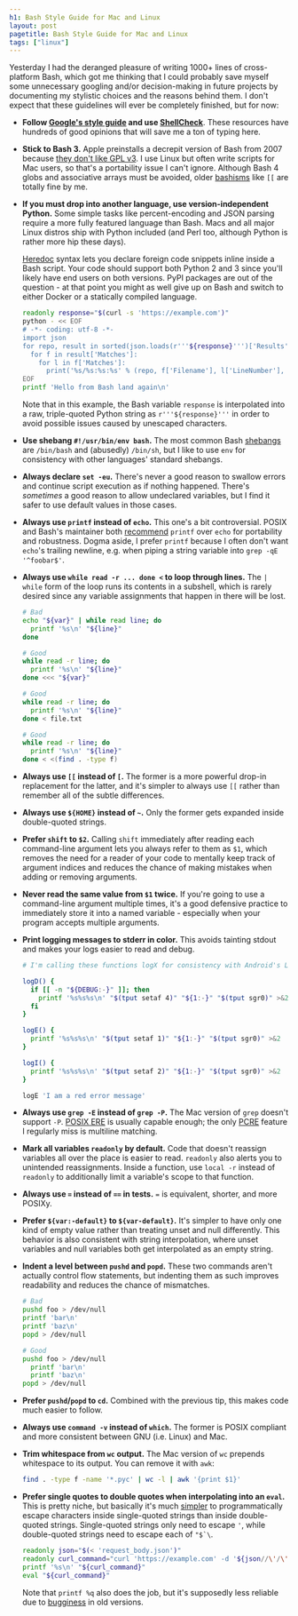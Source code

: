 ```yaml
---
h1: Bash Style Guide for Mac and Linux
layout: post
pagetitle: Bash Style Guide for Mac and Linux
tags: ["linux"]
---
```

Yesterday I had the deranged pleasure of writing 1000+ lines of cross-platform Bash, which got me thinking that I could probably save myself some unnecessary googling and/or decision-making in future projects by documenting my stylistic choices and the reasons behind them. I don't expect that these guidelines will ever be completely finished, but for now:

- **Follow [Google's style guide](https://google.github.io/styleguide/shell.xml) and use [ShellCheck](https://github.com/koalaman/shellcheck)**. These resources have hundreds of good opinions that will save me a ton of typing here.

- **Stick to Bash 3.** Apple preinstalls a decrepit version of Bash from 2007 because [they don't like GPL v3](https://www.reddit.com/r/osx/comments/51v1jg/what_is_the_reason_for_osx_to_use_bash_3257_and/). I use Linux but often write scripts for Mac users, so that's a portability issue I can't ignore. Although Bash 4 globs and associative arrays must be avoided, older [bashisms](https://mywiki.wooledge.org/Bashism) like `[[` are totally fine by me.

- **If you must drop into another language, use version-independent Python.** Some simple tasks like percent-encoding and JSON parsing require a more fully featured language than Bash. Macs and all major Linux distros ship with Python included (and Perl too, although Python is rather more hip these days).

    [Heredoc](https://en.wikipedia.org/wiki/Here_document) syntax lets you declare foreign code snippets inline inside a Bash script. Your code should support both Python 2 and 3 since you'll likely have end users on both versions. PyPI packages are out of the question - at that point you might as well give up on Bash and switch to either Docker or a statically compiled language.

    ```bash
    readonly response="$(curl -s 'https://example.com')"
    python - << EOF
    # -*- coding: utf-8 -*-
    import json
    for repo, result in sorted(json.loads(r'''${response}''')['Results'].items()):
      for f in result['Matches']:
        for l in f['Matches']:
          print('%s/%s:%s:%s' % (repo, f['Filename'], l['LineNumber'], l['Line']))
    EOF
    printf 'Hello from Bash land again\n'
    ```

    Note that in this example, the Bash variable `response` is interpolated into a raw, triple-quoted Python string as `r'''${response}'''` in order to avoid possible issues caused by unescaped characters.

- **Use shebang `#!/usr/bin/env bash`.** The most common Bash [shebangs](https://en.wikipedia.org/wiki/Shebang_(Unix)) are `/bin/bash` and (abusedly) `/bin/sh`, but I like to use `env` for consistency with other languages' standard shebangs.

- **Always declare `set -eu`.** There's never a good reason to swallow errors and continue script execution as if nothing happened. There's *sometimes* a good reason to allow undeclared variables, but I find it safer to use default values in those cases.

- **Always use `printf` instead of `echo`.** This one's a bit controversial. POSIX and Bash's maintainer both [recommend](https://askubuntu.com/a/537987) `printf` over `echo` for portability and robustness. Dogma aside, I prefer `printf` because I often don't want `echo`'s trailing newline, e.g. when piping a string variable into `grep -qE '^foobar$'`.

- **Always use `while read -r ... done <` to loop through lines.** The `| while` form of the loop runs its contents in a subshell, which is rarely desired since any variable assignments that happen in there will be lost.

    ```bash
    # Bad
    echo "${var}" | while read line; do
      printf '%s\n' "${line}"
    done

    # Good
    while read -r line; do
      printf '%s\n' "${line}"
    done <<< "${var}"

    # Good
    while read -r line; do
      printf '%s\n' "${line}"
    done < file.txt

    # Good
    while read -r line; do
      printf '%s\n' "${line}"
    done < <(find . -type f)
    ```

- **Always use `[[` instead of `[`.** The former is a more powerful drop-in replacement for the latter, and it's simpler to always use `[[` rather than remember all of the subtle differences.

- **Always use `${HOME}` instead of `~`.** Only the former gets expanded inside double-quoted strings.

- **Prefer `shift` to `$2`.** Calling `shift` immediately after reading each command-line argument lets you always refer to them as `$1`, which removes the need for a reader of your code to mentally keep track of argument indices and reduces the chance of making mistakes when adding or removing arguments.

- **Never read the same value from `$1` twice.** If you're going to use a command-line argument multiple times, it's a good defensive practice to immediately store it into a named variable - especially when your program accepts multiple arguments.

- **Print logging messages to stderr in color.** This avoids tainting stdout and makes your logs easier to read and debug.

    ```bash
    # I'm calling these functions logX for consistency with Android's Log class

    logD() {
      if [[ -n "${DEBUG:-}" ]]; then
        printf '%s%s%s\n' "$(tput setaf 4)" "${1:-}" "$(tput sgr0)" >&2
      fi
    }

    logE() {
      printf '%s%s%s\n' "$(tput setaf 1)" "${1:-}" "$(tput sgr0)" >&2
    }

    logI() {
      printf '%s%s%s\n' "$(tput setaf 2)" "${1:-}" "$(tput sgr0)" >&2
    }

    logE 'I am a red error message'
    ```

- **Always use `grep -E` instead of `grep -P`.** The Mac version of `grep` doesn't support `-P`. [POSIX ERE](https://en.wikibooks.org/wiki/Regular_Expressions/POSIX-Extended_Regular_Expressions) is usually capable enough; the only [PCRE](https://en.wikipedia.org/wiki/Perl_Compatible_Regular_Expressions) feature I regularly miss is multiline matching.

- **Mark all variables `readonly` by default.** Code that doesn't reassign variables all over the place is easier to read. `readonly` also alerts you to unintended reassignments. Inside a function, use `local -r` instead of `readonly` to additionally limit a variable's scope to that function.

- **Always use `=` instead of `==` in tests.** `=` is equivalent, shorter, and more POSIXy.

- **Prefer `${var:-default}` to `${var-default}`.** It's simpler to have only one kind of empty value rather than treating unset and null differently. This behavior is also consistent with string interpolation, where unset variables and null variables both get interpolated as an empty string.

- **Indent a level between `pushd` and `popd`.** These two commands aren't actually control flow statements, but indenting them as such improves readability and reduces the chance of mismatches.

    ```bash
    # Bad
    pushd foo > /dev/null
    printf 'bar\n'
    printf 'baz\n'
    popd > /dev/null

    # Good
    pushd foo > /dev/null
      printf 'bar\n'
      printf 'baz\n'
    popd > /dev/null
    ```

- **Prefer `pushd`/`popd` to `cd`.** Combined with the previous tip, this makes code much easier to follow.

- **Always use `command -v` instead of `which`.** The former is POSIX compliant and more consistent between GNU (i.e. Linux) and Mac.

- **Trim whitespace from `wc` output.** The Mac version of `wc` prepends whitespace to its output. You can remove it with `awk`:

    ```bash
    find . -type f -name '*.pyc' | wc -l | awk '{print $1}'
    ```

- **Prefer single quotes to double quotes when interpolating into an `eval`.** This is pretty niche, but basically it's much [simpler](https://stackoverflow.com/questions/15783701/which-characters-need-to-be-escaped-when-using-bash#comment71498177_20053121) to programmatically escape characters inside single-quoted strings than inside double-quoted strings. Single-quoted strings only need to escape `'`, while double-quoted strings need to escape each of ``"$`\``.

    ```bash
    readonly json="$(< 'request_body.json')"
    readonly curl_command="curl 'https://example.com' -d '${json//\'/\'\\\'\'}'"
    printf '%s\n' "${curl_command}"
    eval "${curl_command}"
    ```

    Note that `printf %q` also does the job, but it's supposedly less reliable due to [bugginess](https://stackoverflow.com/questions/15783701/which-characters-need-to-be-escaped-when-using-bash#comment71234255_27817504) in old versions.
